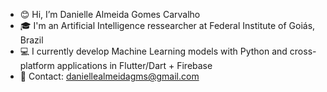 - 😊 Hi, I’m Danielle Almeida Gomes Carvalho
- 🎓 I'm an Artificial Intelligence ressearcher at Federal Institute of Goiás, Brazil
- 💻 I currently develop Machine Learning models with Python and cross-platform applications in Flutter/Dart + Firebase
- 📧 Contact: daniellealmeidagms@gmail.com
